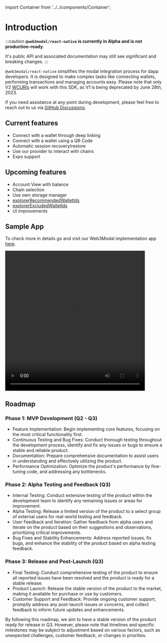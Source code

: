 import Container from '../../components/Container';


# Introduction

:::caution
**`@web3modal/react-native` is currently in Alpha and is not production-ready**.

It's public API and associated documentation may still see significant and breaking changes.
:::

`@web3modal/react-native` simplifies the modal integration process for dapp developers. It is designed to make complex tasks like connecting wallets, performing transactions and managing accounts easy. Please note that only V2 [WCURIs](../../specs/clients/core/pairing/pairing-uri) will work with this SDK, as V1 is being deprecated by June 28th, 2023.

If you need assistance at any point during development, please feel free to reach out to us via [GitHub Discussions](https://github.com/orgs/WalletConnect/discussions/categories/web3modal-sdk-support?discussions_q=is%3Aopen+category%3Aweb3modal-sdk-support).

## Current features
- Connect with a wallet through deep linking
- Connect with a wallet using a QR Code
- Automatic session recovery/restore
- Use our provider to interact with chains
- Expo support

## Upcoming features
- Account View with balance
- Chain selection
- Use own storage manager
- [explorerRecommendedWalletIds](https://docs.walletconnect.com/2.0/web3modal/options#explorerrecommendedwalletids-optional)
- [explorerExcludedWalletIds](https://docs.walletconnect.com/2.0/web3modal/options#explorerexcludedwalletids-optional)
- UI improvements

## Sample App
To check more in details go and visit our Web3Modal implementation app [here](https://github.com/WalletConnect/react-native-examples/tree/main/dapps/v2Explorer).

<video controls width="448" height="448">
  <source src="/assets/web3modal_reactnative_preview.mp4" type="video/mp4" />
</video>

## Roadmap

### Phase 1: MVP Development (Q2 - Q3)
- Feature Implementation: Begin implementing core features, focusing on the most critical functionality first.
- Continuous Testing and Bug Fixes: Conduct thorough testing throughout the development process, identify and fix any issues or bugs to ensure a stable and reliable product.
- Documentation: Prepare comprehensive documentation to assist users in understanding and effectively utilizing the product.
- Performance Optimization: Optimize the product's performance by fine-tuning code, and addressing any bottlenecks.

### Phase 2: Alpha Testing and Feedback (Q3)
- Internal Testing: Conduct extensive testing of the product within the development team to identify any remaining issues or areas for improvement.
- Alpha Testing: Release a limited version of the product to a select group of external users for real-world testing and feedback.
- User Feedback and Iteration: Gather feedback from alpha users and iterate on the product based on their suggestions and observations, prioritizing critical improvements.
- Bug Fixes and Stability Enhancements: Address reported issues, fix bugs, and enhance the stability of the product based on alpha testing feedback.

### Phase 3: Release and Post-Launch (Q3)
- Final Testing: Conduct comprehensive testing of the product to ensure all reported issues have been resolved and the product is ready for a stable release.
- Product Launch: Release the stable version of the product to the market, making it available for purchase or use by customers.
- Customer Support and Feedback: Provide ongoing customer support, promptly address any post-launch issues or concerns, and collect feedback to inform future updates and enhancements.

By following this roadmap, we aim to have a stable version of the product ready for release in Q3. However, please note that timelines and specific milestones may be subject to adjustment based on various factors, such as unexpected challenges, customer feedback, or changes in priorities.
